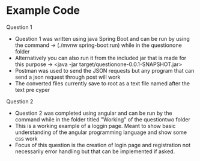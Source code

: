 # Example Code 
Question 1
-   Question 1 was written using java Spring Boot and can be run by using the command -> (./mvnw spring-boot:run) while in the questionone folder
-   Alternatively you can also run it from the included jar that is made for this purpose -> <java -jar target/questionone-0.0.1-SNAPSHOT.jar>
-   Postman was used to send the JSON requests but any program that can send a json request through post will work
-   The converted files currently save to root as a text file named after the text pre cyper

Question 2
-   Question 2 was completed using angular and can be run by the command <ng serve> while in the folder titled "Working" of the questiontwo folder
-   This is a working example of a loggin page. Meant to show basic understanding of the angular programming language and show some css work 
-   Focus of this question is the creation of login page and registration not necessarily error handling but that can be implemented if asked. 
